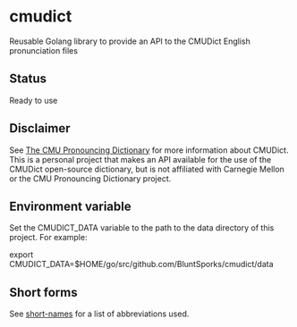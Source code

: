 # cmudict
Reusable Golang library to provide an API to the CMUDict English pronunciation files

## Status
Ready to use

## Disclaimer
See [The CMU Pronouncing Dictionary](http://www.speech.cs.cmu.edu/cgi-bin/cmudict) for more information about CMUDict.
This is a personal project that makes an API available for the use of the CMUDict open-source dictionary, but is not
affiliated with Carnegie Mellon or the CMU Pronouncing Dictionary project.

## Environment variable
Set the CMUDICT_DATA variable to the path to the data directory of this project. For example:

export CMUDICT_DATA=$HOME/go/src/github.com/BluntSporks/cmudict/data

## Short forms
See [short-names](https://www.github.com/BluntSporks/short-names) for a list of abbreviations used.
